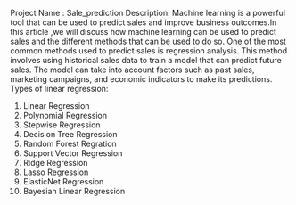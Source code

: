 Project Name : Sale_prediction
 Description:
 Machine learning is a powerful tool that can be used to predict sales and improve business outcomes.In this article ,we will discuss how machine learning can be used
 to predict sales and the different methods that can be used to do so.
 One of the most common methods used to predict sales is regression analysis. This method involves using historical sales data to train a model that can predict future sales.
 The model can take into account factors such as past sales, marketing campaigns, and economic indicators to make its predictions.
 Types of linear regression:
 1. Linear Regression
 2. Polynomial Regression
 3. Stepwise Regression
 4. Decision Tree Regression
 5. Random Forest Regration
 6. Support Vector Regression
 7. Ridge Regression
 8. Lasso Regression
 9. ElasticNet Regression
 10. Bayesian Linear Regression
